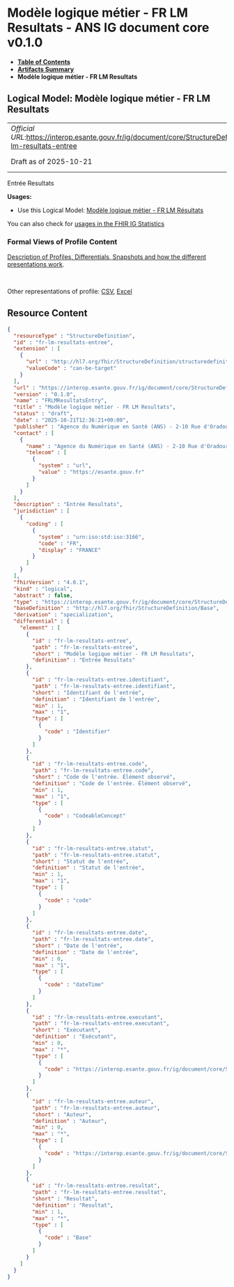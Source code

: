 # Modèle logique métier - FR LM Resultats - ANS IG document core v0.1.0

* [**Table of Contents**](toc.md)
* [**Artifacts Summary**](artifacts.md)
* **Modèle logique métier - FR LM Resultats**

## Logical Model: Modèle logique métier - FR LM Resultats 

| | |
| :--- | :--- |
| *Official URL*:https://interop.esante.gouv.fr/ig/document/core/StructureDefinition/fr-lm-resultats-entree | *Version*:0.1.0 |
| Draft as of 2025-10-21 | *Computable Name*:FRLMResultatsEntry |

 
Entrée Resultats 

**Usages:**

* Use this Logical Model: [Modèle logique métier - FR LM Résultats](StructureDefinition-fr-lm-resultats.md)

You can also check for [usages in the FHIR IG Statistics](https://packages2.fhir.org/xig/ans.document.fr.core|current/StructureDefinition/fr-lm-resultats-entree)

### Formal Views of Profile Content

 [Description of Profiles, Differentials, Snapshots and how the different presentations work](http://build.fhir.org/ig/FHIR/ig-guidance/readingIgs.html#structure-definitions). 

 

Other representations of profile: [CSV](StructureDefinition-fr-lm-resultats-entree.csv), [Excel](StructureDefinition-fr-lm-resultats-entree.xlsx) 



## Resource Content

```json
{
  "resourceType" : "StructureDefinition",
  "id" : "fr-lm-resultats-entree",
  "extension" : [
    {
      "url" : "http://hl7.org/fhir/StructureDefinition/structuredefinition-type-characteristics",
      "valueCode" : "can-be-target"
    }
  ],
  "url" : "https://interop.esante.gouv.fr/ig/document/core/StructureDefinition/fr-lm-resultats-entree",
  "version" : "0.1.0",
  "name" : "FRLMResultatsEntry",
  "title" : "Modèle logique métier - FR LM Resultats",
  "status" : "draft",
  "date" : "2025-10-21T12:36:21+00:00",
  "publisher" : "Agence du Numérique en Santé (ANS) - 2-10 Rue d'Oradour-sur-Glane, 75015 Paris",
  "contact" : [
    {
      "name" : "Agence du Numérique en Santé (ANS) - 2-10 Rue d'Oradour-sur-Glane, 75015 Paris",
      "telecom" : [
        {
          "system" : "url",
          "value" : "https://esante.gouv.fr"
        }
      ]
    }
  ],
  "description" : "Entrée Resultats",
  "jurisdiction" : [
    {
      "coding" : [
        {
          "system" : "urn:iso:std:iso:3166",
          "code" : "FR",
          "display" : "FRANCE"
        }
      ]
    }
  ],
  "fhirVersion" : "4.0.1",
  "kind" : "logical",
  "abstract" : false,
  "type" : "https://interop.esante.gouv.fr/ig/document/core/StructureDefinition/fr-lm-resultats-entree",
  "baseDefinition" : "http://hl7.org/fhir/StructureDefinition/Base",
  "derivation" : "specialization",
  "differential" : {
    "element" : [
      {
        "id" : "fr-lm-resultats-entree",
        "path" : "fr-lm-resultats-entree",
        "short" : "Modèle logique métier - FR LM Resultats",
        "definition" : "Entrée Resultats"
      },
      {
        "id" : "fr-lm-resultats-entree.identifiant",
        "path" : "fr-lm-resultats-entree.identifiant",
        "short" : "Identifiant de l'entrée",
        "definition" : "Identifiant de l'entrée",
        "min" : 1,
        "max" : "1",
        "type" : [
          {
            "code" : "Identifier"
          }
        ]
      },
      {
        "id" : "fr-lm-resultats-entree.code",
        "path" : "fr-lm-resultats-entree.code",
        "short" : "Code de l'entrée. Élément observé",
        "definition" : "Code de l'entrée. Élément observé",
        "min" : 1,
        "max" : "1",
        "type" : [
          {
            "code" : "CodeableConcept"
          }
        ]
      },
      {
        "id" : "fr-lm-resultats-entree.statut",
        "path" : "fr-lm-resultats-entree.statut",
        "short" : "Statut de l'entrée",
        "definition" : "Statut de l'entrée",
        "min" : 1,
        "max" : "1",
        "type" : [
          {
            "code" : "code"
          }
        ]
      },
      {
        "id" : "fr-lm-resultats-entree.date",
        "path" : "fr-lm-resultats-entree.date",
        "short" : "Date de l'entrée",
        "definition" : "Date de l'entrée",
        "min" : 0,
        "max" : "1",
        "type" : [
          {
            "code" : "dateTime"
          }
        ]
      },
      {
        "id" : "fr-lm-resultats-entree.executant",
        "path" : "fr-lm-resultats-entree.executant",
        "short" : "Exécutant",
        "definition" : "Exécutant",
        "min" : 0,
        "max" : "*",
        "type" : [
          {
            "code" : "https://interop.esante.gouv.fr/ig/document/core/StructureDefinition/fr-lm-laboratoire-executant"
          }
        ]
      },
      {
        "id" : "fr-lm-resultats-entree.auteur",
        "path" : "fr-lm-resultats-entree.auteur",
        "short" : "Auteur",
        "definition" : "Auteur",
        "min" : 0,
        "max" : "*",
        "type" : [
          {
            "code" : "https://interop.esante.gouv.fr/ig/document/core/StructureDefinition/fr-lm-auteur"
          }
        ]
      },
      {
        "id" : "fr-lm-resultats-entree.resultat",
        "path" : "fr-lm-resultats-entree.resultat",
        "short" : "Resultat",
        "definition" : "Resultat",
        "min" : 1,
        "max" : "*",
        "type" : [
          {
            "code" : "Base"
          }
        ]
      }
    ]
  }
}

```
